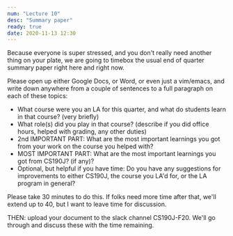 ```yaml
---
num: "Lecture 10"
desc: "Summary paper"
ready: true
date: 2020-11-13 12:30
---
```


Because everyone is super stressed, and you don't really need another thing on your plate, we are going to timebox the usual end of quarter summary paper 
right here and right now.

Please open up either Google Docs, or Word, or even just a vim/emacs, and write down anywhere from a couple of sentences to a full paragraph on each of these topics:

* What course were you an LA for this quarter, and what do students learn in that course? (very briefly)
* What role(s) did you play in that course?  (describe if you did office hours, helped with grading, any other duties)
* 2nd IMPORTANT PART: What are the most important learnings you got from your work on the course you helped with?
* MOST IMPORTANT PART: What are the most important learnings you got from CS190J? (if any)?
* Optional, but helpful if you have time: Do you have any suggestions for improvements to either CS190J, the course you LA'd for, or the LA program in general?

Please take 30 minutes to do this.   If folks need more time after that, we'll extend up to 40, but I want to leave time for discussion.

THEN: upload your document to the slack channel CS190J-F20.   We'll go through and discuss these with the time remaining.

